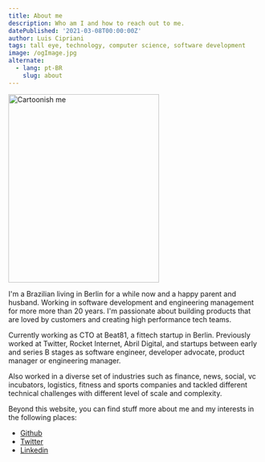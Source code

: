 ```yaml
---
title: About me
description: Who am I and how to reach out to me.
datePublished: '2021-03-08T00:00:00Z'
author: Luis Cipriani
tags: tall eye, technology, computer science, software development
image: /ogImage.jpg
alternate:
  - lang: pt-BR
    slug: about
---
```


<div class="float-right">
    <img src="/avatar.png" width="300" height="375" loading="lazy" alt="Cartoonish me" />
</div>

I'm a Brazilian living in Berlin for a while now and a happy parent and husband. Working in software development and engineering management for more more than 20 years. I'm passionate about building products that are loved by customers and creating high performance tech teams.

Currently working as CTO at Beat81, a fittech startup in Berlin. Previously worked at Twitter, Rocket Internet, Abril Digital, and startups between early and series B stages as software engineer, developer advocate, product manager or engineering manager.

Also worked in a diverse set of industries such as finance, news, social, vc incubators, logistics, fitness and sports companies and tackled different technical challenges with different level of scale and complexity.

Beyond this website, you can find stuff more about me and my interests in the following places:

- [Github](https://github.com/lfcipriani)
- [Twitter](https://twitter.com/lfcipriani)
- [Linkedin](https://www.linkedin.com/in/luiscipriani/)
